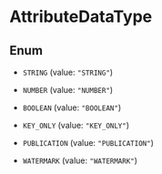 

# AttributeDataType

## Enum


* `STRING` (value: `"STRING"`)

* `NUMBER` (value: `"NUMBER"`)

* `BOOLEAN` (value: `"BOOLEAN"`)

* `KEY_ONLY` (value: `"KEY_ONLY"`)

* `PUBLICATION` (value: `"PUBLICATION"`)

* `WATERMARK` (value: `"WATERMARK"`)



